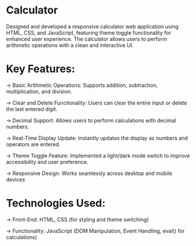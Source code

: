 # Calculator
Designed and developed a responsive calculator web application using HTML, CSS, and JavaScript, featuring theme toggle functionality for enhanced user experience. The calculator allows users to perform arithmetic operations with a clean and interactive UI.

# Key Features:

-> Basic Arithmetic Operations: Supports addition, subtraction, multiplication, and division.

-> Clear and Delete Functionality: Users can clear the entire input or delete the last entered digit.

-> Decimal Support: Allows users to perform calculations with decimal numbers.

-> Real-Time Display Update: Instantly updates the display as numbers and operators are entered.

-> Theme Toggle Feature: Implemented a light/dark mode switch to improve accessibility and user preference.

-> Responsive Design: Works seamlessly across desktop and mobile devices

# Technologies Used:

-> Front-End: HTML, CSS (for styling and theme switching)

-> Functionality: JavaScript (DOM Manipulation, Event Handling, eval() for calculations)


